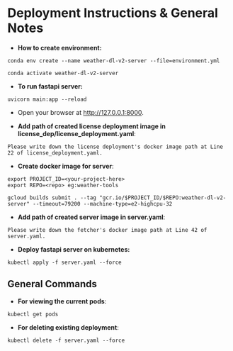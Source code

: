 # Deployment Instructions & General Notes

* **How to create environment:**
```
conda env create --name weather-dl-v2-server --file=environment.yml

conda activate weather-dl-v2-server
```

* **To run fastapi server:**
```
uvicorn main:app --reload
```

* Open your browser at http://127.0.0.1:8000.


* **Add path of created license deployment image in license_dep/license_deployment.yaml**:
```
Please write down the license deployment's docker image path at Line 22 of license_deployment.yaml.
```


* **Create docker image for server**:
```
export PROJECT_ID=<your-project-here>
export REPO=<repo> eg:weather-tools

gcloud builds submit . --tag "gcr.io/$PROJECT_ID/$REPO:weather-dl-v2-server" --timeout=79200 --machine-type=e2-highcpu-32
```

* **Add path of created server image in server.yaml**:
```
Please write down the fetcher's docker image path at Line 42 of server.yaml.
```

* **Deploy fastapi server on kubernetes:**
```
kubectl apply -f server.yaml --force
```

## General Commands
* **For viewing the current pods**:
```
kubectl get pods
```

* **For deleting existing deployment**:
```
kubectl delete -f server.yaml --force